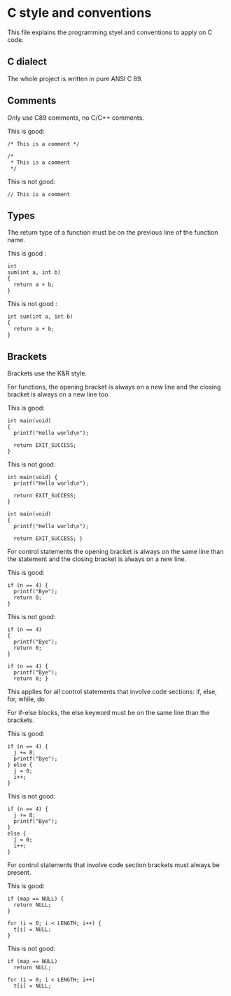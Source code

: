 C style and conventions
=======================

This file explains the programming styel and conventions to apply on C code.


C dialect
---------

The whole project is written in pure ANSI C 89.


Comments
--------

Only use C89 comments, no C/C++ comments.

This is good:

    /* This is a comment */

    /*
     * This is a comment
     */

This is not good:

    // This is a comment


Types
-----

The return type of a function must be on the previous line of the function name.

This is good :

    int
    sum(int a, int b)
    {
      return a + b;
    }

This is not good :

    int sum(int a, int b)
    {
      return a + b;
    }


Brackets
--------

Brackets use the K&R style.

For functions, the opening bracket is always on a new line and the closing bracket
is always on a new line too.

This is good:

    int main(void)
    {
      printf("Hello world\n");
     
      return EXIT_SUCCESS;
    }

This is not good:

    int main(void) {
      printf("Hello world\n");
    
      return EXIT_SUCCESS;
    }
    
    int main(void)
    {
      printf("Hello world\n");
    
      return EXIT_SUCCESS; }
    

For control statements the opening bracket is always on the same line than the
statement and the closing bracket is always on a new line.

This is good:

    if (n == 4) {
      printf("Bye");
      return 0;
    }

This is not good:

    if (n == 4)
    {
      printf("Bye");
      return 0;
    }
    
    if (n == 4) {
      printf("Bye");
      return 0; }


This applies for all control statements that involve code sections:
if, else, for, while, do

For if-else blocks, the else keyword must be on the same line than the brackets.

This is good:

    if (n == 4) {
      j += 8;
      printf("Bye");
    } else {
      j = 0;
      i++;
    }

This is not good:

    if (n == 4) {
      j += 8;
      printf("Bye");
    }
    else {
      j = 0;
      i++;
    }

For control statements that involve code section brackets must always be present.

This is good:

    if (map == NULL) {
	  return NULL;
	}

    for (i = 0; i < LENGTH; i++) {
      t[i] = NULL;
    }

This is not good:

    if (map == NULL)
	  return NULL;

    for (i = 0; i < LENGTH; i++)
      t[i] = NULL;

